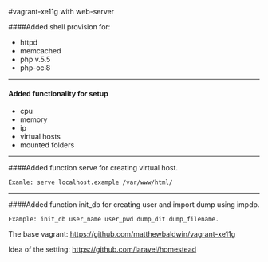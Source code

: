 #vagrant-xe11g with web-server


####Added shell provision for: 
* httpd
* memcached
* php v.5.5
* php-oci8

---

#### Added functionality for setup 
* cpu
* memory
* ip
* virtual hosts 
* mounted folders

----

####Added function serve for creating virtual host. 
```
Examle: serve localhost.example /var/www/html/
```
---
####Added function init_db for creating user and import dump using impdp. 
```
Example: init_db user_name user_pwd dump_dit dump_filename.
```

The base vagrant: https://github.com/matthewbaldwin/vagrant-xe11g

Idea of the setting: https://github.com/laravel/homestead
